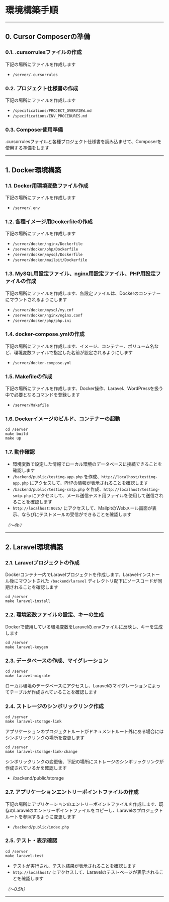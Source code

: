 # 環境構築手順

---

## 0. Cursor Composerの準備

### 0.1. .cursorrulesファイルの作成

下記の場所にファイルを作成します

- `/server/.cursorrules`

### 0.2. プロジェクト仕様書の作成

下記の場所にファイルを作成します

- `/specifications/PROJECT_OVERVIEW.md`
- `/specifications/ENV_PROCEDURES.md`

### 0.3. Composer使用準備

.cursorrulesファイルと各種プロジェクト仕様書を読み込ませて、Composerを使用する準備をします

---

## 1. Docker環境構築

### 1.1. Docker用環境変数ファイル作成

下記の場所にファイルを作成します

- `/server/.env`

### 1.2. 各種イメージ用Dcokerfileの作成

下記の場所にファイルを作成します

- `/server/docker/nginx/Dockerfile`
- `/server/docker/php/Dockerfile`
- `/server/docker/mysql/Dockerfile`
- `/server/docker/mailpit/Dockerfile`

### 1.3. MySQL用設定ファイル、nginx用設定ファイル、PHP用設定ファイルの作成

下記の場所にファイルを作成します、各設定ファイルは、Dockerのコンテナーにマウントされるようにします

- `/server/docker/mysql/my.cnf`
- `/server/docker/nginx/nginx.conf`
- `/server/docker/php/php.ini`

### 1.4. docker-compose.ymlの作成

下記の場所にファイルを作成します、イメージ、コンテナー、ボリューム名など、環境変数ファイルで指定した名前が設定されるようにします

- `/server/docker-compose.yml`

### 1.5. Makefileの作成

下記の場所にファイルを作成します、Docker操作、Laravel、WordPressを扱う中で必要となるコマンドを登録します

- `/server/Makefile`

### 1.6. Dockerイメージのビルド、コンテナーの起動

```
cd /server
make build
make up
```

### 1.7. 動作確認

- 環境変数で設定した情報でローカル環境のデータベースに接続できることを確認します
- `/backend/public/testing-app.php` を作成、`http://localhost/testing-app.php` にアクセスして、PHPの情報が表示されることを確認します
- `/backend/public/testing-smtp.php` を作成、`http://localhost/testing-smtp.php` にアクセスして、メール送信テスト用ファイルを使用して送信されることを確認します
- `http://localhost:8025/` にアクセスして、MailpitのWebメール画面が表示、ならびにテストメールの受信ができることを確認します

_（〜4h）_

---

## 2. Laravel環境構築

### 2.1. Laravelプロジェクトの作成

Dockerコンテナー内でLaravelプロジェクトを作成します、Laravelインストール後にマウントされた `/backend/laravel` ディレクトリ配下にソースコードが同期されることを確認します

```
cd /server
make laravel-install
```

### 2.2. 環境変数ファイルの設定、キーの生成

Dockerで使用している環境変数をLaravelの.envファイルに反映し、キーを生成します

```
cd /server
make laravel-keygen
```

### 2.3. データベースの作成、マイグレーション

```
cd /server
make laravel-migrate
```

ローカル環境のデータベースにアクセスし、Laravelのマイグレーションによってテーブルが作成されていることを確認します

### 2.4. ストレージのシンボリックリンク作成

```
cd /server
make laravel-storage-link
```

アプリケーションのプロジェクトルートがドキュメントルート外にある場合にはシンボリックリンクの場所を変更します

```
cd /server
make laravel-storage-link-change
```

シンボリックリンクの変更後、下記の場所にストレージのシンボリックリンクが作成されているかを確認します

- /backend/public/storage

### 2.7. アプリケーションエントリーポイントファイルの作成

下記の場所にアプリケーションのエントリーポイントファイルを作成します、既存のLaravelのエントリーポイントファイルをコピーし、Laravelのプロジェクトルートを参照するように変更します

- `/backend/public/index.php`

### 2.5. テスト・表示確認

```
cd /server
make laravel-test
```

- テストが実行され、テスト結果が表示されることを確認します
- `http://localhost/` にアクセスして、Laravelのテストページが表示されることを確認します

_（〜0.5h）_

---
